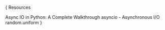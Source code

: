 {
    Resources

Async IO in Python: A Complete Walkthrough
asyncio - Asynchronous I/O
random.uniform
}